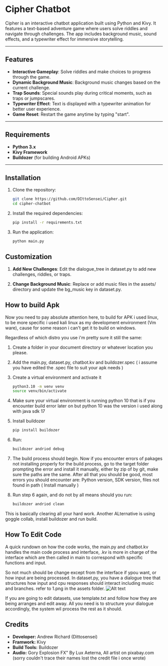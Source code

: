 # Cipher Chatbot

Cipher is an interactive chatbot application built using Python and Kivy. It features a text-based adventure game where users solve riddles and navigate through challenges. The app includes background music, sound effects, and a typewriter effect for immersive storytelling.

---

## Features

- **Interactive Gameplay**: Solve riddles and make choices to progress through the game.
- **Dynamic Background Music**: Background music changes based on the current challenge.
- **Trap Sounds**: Special sounds play during critical moments, such as traps or jumpscares.
- **Typewriter Effect**: Text is displayed with a typewriter animation for better user experience.
- **Game Reset**: Restart the game anytime by typing "start".

---

## Requirements

- **Python 3.x**
- **Kivy Framework**
- **Buildozer** (for building Android APKs)

---

## Installation

1. Clone the repository:
   ```bash
   git clone https://github.com/DIttoSensei/Cipher.git
   cd cipher-chatbot

2. Install the required dependencies:
    ```bash
    pip install -r requirements.txt

3. Run the application:
    ```bash
    python main.py


## Customization

1. **Add New Challenges**:
    Edit the dialogue_tree in dataset.py to add new challenges, riddles, or traps.

2. **Change Background Music**:
    Replace or add music files in the assets/ directory and update the bg_music key in dataset.py.

## How to build Apk
Now you need to pay absolute attention here, to build for APK i used linux, to be more specific i used kali linux as my development environment (Vm ware), cause for some reason i can't get it to build on windows.

Regardless of which distro you use i'm pretty sure it still the same:

1. Create a folder in your document directory or whatever location you please.

2. Add the main.py, dataset.py, chatbot.kv and buildozer.spec ( i assume you have edited the .spec file to suit your apk needs )

3. Create a virtual environment and activate it
    ```bash
    python3.10 -m venv venv
    source venv/bin/activate


4. Make sure your virtual environment is running python 10 that is if you encounter build error later on but python 10 was the version i used along with java sdk 17

5. Install buildozer
    ```bash
    pip install buildozer

6. Run:
    ```bash
    buildozer andriod debug

7. The build process should begin. Now if you encounter errors of pakages not installing properly for the build process, go to the target folder prompting the error and install it manually, either by zip of by git, make sure the paths are the same. After all that you should be good, most errors you should encounter are: Python version, SDK version, files not found in path ( Install manually )

8. Run step 6 again, and do not by all means should you run:
    ```bash
    buildozer andriod clean

This is basically clearing all your hard work. Another ALternative is using goggle collab, install buildozer and run build.

## How To Edit Code
A quick rundown on how the code works, the main.py and chatbot.kv handles the main code process and interface, .kv is more in charge of the interface which are then called in main to correspond with specific functions and input.

So not much should be change except from the interface if ypou want, or how input are being processed. In dataset.py, you have a dialogue tree that structures how input and cpu responses should interact including music and branches. refer to 1.png in the assets folder.
![Alt text](assets/1.png)

If you are going to edit datasets, use template.txt and follow how they are being arranges and edit away. All you need is to structure your dialogue accordingly, the system wil process the rest as it should.


## Credits

- **Developer:** Andrew Richard (Dittosensei)
- **Framwork:** Kivy
- **Build Tools:** Buildozer
- **Audio:** Gory Explosion FX" By Lux Aeterna, All artist on pixabay.com (sorry couldn't trace their names lost the credit file i once wrote)
